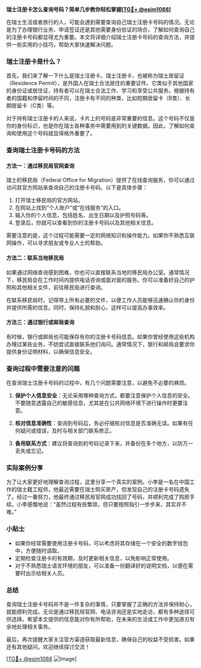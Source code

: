 **瑞士注册卡怎么查询号码？简单几步教你轻松掌握[[TG💪+ @esim1088](https://t.me/s/esim1088)]**

在瑞士生活或者旅行的人，可能会遇到需要查询自己瑞士注册卡号码的情况。无论是为了办理银行业务、申请签证还是其他需要身份验证的场合，了解如何查询自己的注册卡号码都显得尤为重要。本文将详细介绍瑞士注册卡号码的查询方法，并提供一些实用的小技巧，帮助大家快速解决问题。

### 瑞士注册卡是什么？

首先，我们来了解一下什么是瑞士注册卡。瑞士注册卡，也被称为瑞士居留证（Residence Permit），是外国人在瑞士合法居住的重要证件。它类似于其他国家的身份证或居住证，持有者可以在瑞士合法工作、学习和享受公共服务。根据持有者的国籍和停留时间的不同，注册卡有不同的种类，比如短期居留卡（B类）、长期居留卡（C类）等。

对于持有瑞士注册卡的人来说，卡片上的号码是非常重要的信息。这个号码不仅是你的身份标识，也是你在瑞士各种事务中需要用到的关键数据。因此，了解如何查询和使用这个号码就显得格外重要了。

### 查询瑞士注册卡号码的方法

#### 方法一：通过移民局官网查询

瑞士的移民局（Federal Office for Migration）提供了在线查询服务，你可以通过访问其官方网站来查询自己的注册卡号码。以下是具体步骤：

1. 打开瑞士移民局的官方网站。
2. 在网站上找到“个人账户”或“在线服务”的入口。
3. 输入你的个人信息，包括姓名、出生日期以及护照号码等。
4. 登录后，你就可以查看到你的注册卡号码以及其他相关信息。

需要注意的是，这个过程可能需要一定的网络知识和操作能力。如果你不熟悉互联网操作，可以寻求朋友或专业人士的帮助。

#### 方法二：联系当地移民局

如果通过网络查询感到困难，你也可以直接联系当地的移民局办公室。通常情况下，移民局会在工作时间内提供电话咨询或面对面的服务。你可以准备好自己的护照和其他相关文件，前往移民局进行查询。

在联系移民局时，记得带上所有必要的文件，以便工作人员能够迅速确认你的身份并提供所需的信息。同时，保持礼貌和耐心，这样可以提高办事效率。

#### 方法三：通过银行或邮局查询

有时候，银行或邮局也可能保存有你的注册卡号码信息。如果你曾经使用这些机构办理过某些业务，不妨尝试直接联系他们询问。通常情况下，银行和邮局会要求你提供身份证明材料，以确保信息安全。

### 查询过程中需要注意的问题

在查询瑞士注册卡号码的过程中，有几个问题需要注意，以避免不必要的麻烦。

1. **保护个人信息安全**：无论采用哪种查询方式，都要注意保护个人信息的安全。不要随意透露自己的敏感信息，尤其是在公共网络环境下进行操作时更要注意。

2. **核对信息准确性**：查询到号码后，务必仔细核对信息是否准确无误。如果有任何疑问或错误，及时与相关部门联系修正。

3. **备用联系方式**：建议将查询到的号码记录下来，并备份在多个地方，以防万一丢失或忘记。

### 实际案例分享

为了让大家更好地理解查询过程，这里分享一个真实的案例。小李是一名在中国工作的瑞士籍工程师，他最近需要在瑞士购买房产，但发现自己的注册卡号码遗失了。经过一番努力，他最终通过移民局官网成功找回了号码，并顺利完成了购房手续。小李感慨地说：“虽然过程有些繁琐，但只要按照指引一步步来，其实并不难。”

### 小贴士

- 如果你经常需要使用注册卡号码，可以考虑将其存储在一个安全的数字钱包中，方便随时调取。
- 定期检查注册卡的有效期，及时更新相关信息，以免影响正常使用。
- 对于不熟悉瑞士语言环境的朋友，可以准备一份翻译好的说明文档，以便在需要时出示给相关人员。

### 总结

查询瑞士注册卡号码并不是一件复杂的事情，只要掌握了正确的方法并保持耐心，就能顺利完成。无论是通过移民局官网、电话咨询还是实地走访，都有多种途径可供选择。希望本文提供的信息能对你有所帮助，在未来的生活或工作中更加游刃有余地处理相关事务。

最后，再次提醒大家关注官方渠道获取最新信息，确保自己的权益不受损害。如果还有其他疑问，欢迎继续探讨交流！

[[TG💪+ @esim1088](https://t.me/s/esim1088) ![Image](https://i.postimg.cc/4NQfJmqS/Snipaste-2025-05-13-00-14-12.png)]